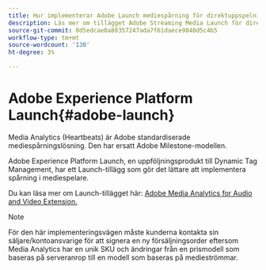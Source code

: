 ```yaml
---
title: Hur implementerar Adobe Launch mediespårning för direktuppspelning?
description: Läs mer om tillägget Adobe Streaming Media Launch för direktuppspelande media.
source-git-commit: 0d5edcae0a80357247ada7f61daece9840d5c4b5
workflow-type: tm+mt
source-wordcount: '130'
ht-degree: 3%

---
```



# Adobe Experience Platform Launch{#adobe-launch}

Media Analytics (Heartbeats) är Adobe standardiserade mediespårningslösning. Den har ersatt Adobe Milestone-modellen.

Adobe Experience Platform Launch, en uppföljningsprodukt till Dynamic Tag Management, har ett Launch-tillägg som gör det lättare att implementera spårning i mediespelare.

Du kan läsa mer om Launch-tillägget här: [Adobe Media Analytics for Audio and Video Extension.](https://experienceleague.adobe.com/docs/launch/using/extensions-ref/adobe-extension/media-analytics-extension/overview.html)

>[!NOTE]
>
>För den här implementeringsvägen måste kunderna kontakta sin säljare/kontoansvarige för att signera en ny försäljningsorder eftersom Media Analytics har en unik SKU och ändringar från en prismodell som baseras på serveranrop till en modell som baseras på medieströmmar.
